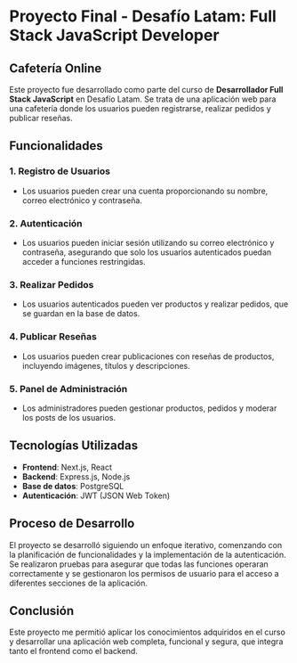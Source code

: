 # Proyecto Final - Desafío Latam: Full Stack JavaScript Developer

## Cafetería Online

Este proyecto fue desarrollado como parte del curso de **Desarrollador Full Stack JavaScript** en Desafío Latam. Se trata de una aplicación web para una cafetería donde los usuarios pueden registrarse, realizar pedidos y publicar reseñas.

## Funcionalidades

### 1. Registro de Usuarios
- Los usuarios pueden crear una cuenta proporcionando su nombre, correo electrónico y contraseña.

### 2. Autenticación
- Los usuarios pueden iniciar sesión utilizando su correo electrónico y contraseña, asegurando que solo los usuarios autenticados puedan acceder a funciones restringidas.

### 3. Realizar Pedidos
- Los usuarios autenticados pueden ver productos y realizar pedidos, que se guardan en la base de datos.

### 4. Publicar Reseñas
- Los usuarios pueden crear publicaciones con reseñas de productos, incluyendo imágenes, títulos y descripciones.

### 5. Panel de Administración
- Los administradores pueden gestionar productos, pedidos y moderar los posts de los usuarios.

## Tecnologías Utilizadas
- **Frontend**: Next.js, React
- **Backend**: Express.js, Node.js
- **Base de datos**: PostgreSQL
- **Autenticación**: JWT (JSON Web Token)

## Proceso de Desarrollo
El proyecto se desarrolló siguiendo un enfoque iterativo, comenzando con la planificación de funcionalidades y la implementación de la autenticación. Se realizaron pruebas para asegurar que todas las funciones operaran correctamente y se gestionaron los permisos de usuario para el acceso a diferentes secciones de la aplicación.

## Conclusión
Este proyecto me permitió aplicar los conocimientos adquiridos en el curso y desarrollar una aplicación web completa, funcional y segura, que integra tanto el frontend como el backend.
